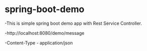 # spring-boot-demo

-This is simple spring boot demo app with Rest Service Controller.


-http://localhost:8080/demo/message

-Content-Type - application/json

